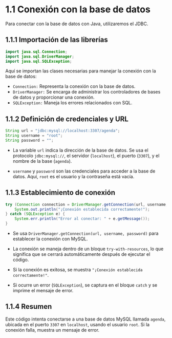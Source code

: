 # 1.1 Conexión con la base de datos

Para conectar con la base de datos con Java, utilizaremos el JDBC.

## 1.1.1 Importación de las librerías


```Java
import java.sql.Connection;
import java.sql.DriverManager;
import java.sql.SQLException;
```

Aquí se importan las clases necesarias para manejar la conexión con la base de datos:

- `Connection:` Representa la conexión con la base de datos.
- `DriverManager:` Se encarga de administrar los controladores de bases de datos y proporcionar una conexión.
- `SQLException:` Maneja los errores relacionados con SQL.

## 1.1.2 Definición de credenciales y URL

```JAVA
String url = "jdbc:mysql://localhost:3307/agenda"; 
String username = "root"; 
String password = ""; 
```

- La variable `url` indica la dirección de la base de datos. Se usa el protocolo `jdbc:mysql://`, el servidor (`localhost`), el puerto (`3307`), y el nombre de la base (`agenda`).
    
- `username` y `password` son las credenciales para acceder a la base de datos. Aquí, `root` es el usuario y la contraseña está vacía.

## 1.1.3 Establecimiento de conexión

```JAVA
try (Connection connection = DriverManager.getConnection(url, username, password)) {
    System.out.println("¡Conexión establecida correctamente!");
} catch (SQLException e) {
    System.err.println("Error al conectar: " + e.getMessage());
}
```

- Se usa `DriverManager.getConnection(url, username, password)` para establecer la conexión con MySQL.
    
- La conexión se maneja dentro de un bloque `try-with-resources`, lo que significa que se cerrará automáticamente después de ejecutar el código.
    
- Si la conexión es exitosa, se muestra `"¡Conexión establecida correctamente!"`.
    
- Si ocurre un error (`SQLException`), se captura en el bloque `catch` y se imprime el mensaje de error.

## 1.1.4 Resumen

Este código intenta conectarse a una base de datos MySQL llamada `agenda`, ubicada en el puerto `3307` en `localhost`, usando el usuario `root`. Si la conexión falla, muestra un mensaje de error.